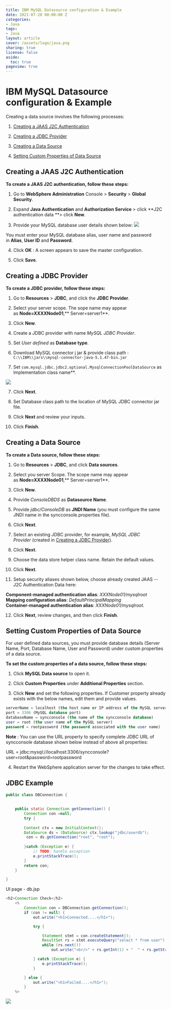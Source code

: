 ```yaml
---
title: IBM MySQL Datasource configuration & Example
date: 2021-07-20 00:00:00 Z
categories:
- Java
tags:
- Java
layout: article
cover: /assets/logo/java.png
sharing: true
license: false
aside:
  toc: true
pageview: true
---
```


# IBM MySQL Datasource configuration & Example

Creating a data source involves the following processes:

1.  [Creating a JAAS J2C
    Authentication](https://docs.kony.com/6_5/konylibrary/sync/kmf_sync_installation_windowsmanual_websphere/Content/Creating_Datasource_for_SyncConsole_Schema__MySQL_.htm#Creating__JAAS_J2C_Authentication)
 
2.  [Creating a JDBC
    Provider](https://docs.kony.com/6_5/konylibrary/sync/kmf_sync_installation_windowsmanual_websphere/Content/Creating_Datasource_for_SyncConsole_Schema__MySQL_.htm#Creating___JDBC_Provider)

 
3.  [Creating a Data
    Source](https://docs.kony.com/6_5/konylibrary/sync/kmf_sync_installation_windowsmanual_websphere/Content/Creating_Datasource_for_SyncConsole_Schema__MySQL_.htm#Creating_Data_source)
 
4.  [Setting Custom Properties of Data
    Source](https://docs.kony.com/6_5/konylibrary/sync/kmf_sync_installation_windowsmanual_websphere/Content/Creating_Datasource_for_SyncConsole_Schema__MySQL_.htm#Setting_Custom_Properties_of_Data_Source)

## Creating a JAAS J2C Authentication

**To create a JAAS J2C authentication, follow these steps:**

1.  Go to **WebSphere Administration** Console > **Security** > **Global
    Security**.

 
2.  Expand **Java Authentication** and **Authorization Service** >
    click **J2C authentication data **\> click **New**.




3.  Provide your MySQL database user details shown below:
 ![](media/ibmimage1.png)

You must enter your MySQL database alias, user name and password
in **Alias**, **User ID** and **Password**.

4.  Click **OK** : A screen appears to save the master configuration.

5.  Click **Save**.

## Creating a JDBC Provider

**To create a JDBC provider, follow these steps:**

1.  Go to **Resources** > **JDBC**, and click the **JDBC Provider**.


2.  Select your server scope. The sope name may appear
    as **Node=XXXXNode01**,** Server=server1**.

3.  Click **New**.

4.  Create a JDBC provider with name *MySQL JDBC Provider*.

5.  Set *User defined* as **Database type**.

6.  Download MySQL connector j jar & provide class path :
    `C:\\IBM\\jars\\mysql-connector-java-5.1.47-bin.jar`




6.  Set `com.mysql.jdbc.jdbc2.optional.MysqlConnectionPoolDataSource` as Implementation
    class name**.

![](media/ibmimage2.png) 

7.  Click **Next**.




8.  Set Database class path to the location of MySQL JDBC connector jar
    file.




9.  Click **Next** and review your inputs.




10. Click **Finish**.




## Creating a Data Source

**To create a Data source, follow these steps:**

1.  Go to **Resources** > **JDBC**, and click **Data sources**.




2.  Select you server Scope. The scope name may appear
    as **Node=XXXXNode01**,** Server=server1**.




3.  Click **New**.




4.  Provide *ConsoleDBDS* as **Datasource Name**.




5.  Provide *jdbc/ConsoleDB* as **JNDI Name** (you must configure the
    same JNDI name in the syncconsole.properties file).




6.  Click **Next**.




7.  Select an existing JDBC provider, for example, *MySQL JDBC
    Provider* (created in [Creating a JDBC
    Provider](https://docs.kony.com/6_5/konylibrary/sync/kmf_sync_installation_windowsmanual_websphere/Content/Creating_Datasource_for_SyncConsole_Schema__MySQL_.htm#Creating___JDBC_Provider)).




8.  Click **Next**.




9.  Choose the data store helper class name. Retain the default values.




10. Click **Next**.




11. Setup security aliases shown below, choose already created JAAS --
    J2C Authentication Data here:

**Component-managed authentication alias**: *XXXNode01/mysqlroot*\
**Mapping configuration alias**: *DefaultPrincipalMapping*\
**Container-managed authentication alias**: *XXXNode01/mysqlroot.*

12. Click **Next**, review changes, and then click **Finish**.

## Setting Custom Properties of Data Source

For user defined data sources, you must provide database details (Server
Name, Port, Database Name, User and Password) under custom properties of
a data source.

**To set the custom properties of a data source, follow these steps:**

1.  Click **MySQL Data source** to open it.




2.  Click **Custom Properties** under **Additional Properties** section.




3.  Click **New** and set the following properties. If Customer property
    already exists with the below names, edit them and provide values.
 ```sql
serverName = localhost (the host name or IP address of the MySQL server)
port = 3306 (MySQL database port)
databaseName = syncconsole (the name of the syncconsole database)
user = root (the user name of the MySQL server)
password = rootpassword (the password associated with the user name)
```
 **Note** : You can use the URL property to specify complete JDBC URL of
syncconsole database shown below instead of above all properties:

URL = jdbc:mysql://localhost:3306/syncconsole?user=root&password=rootpassword

4.  Restart the WebSphere application server for the changes to take
    effect.

## JDBC Example

```java
public class DBConnection {
	
	
	public static Connection getConnection() {
		Connection con =null;
		try {
		
		Context ctx = new InitialContext();
		DataSource ds = (DataSource) ctx.lookup("jdbc/userdb");
		 con = ds.getConnection("root", "root");
		 
		}catch (Exception e) {
			// TODO: handle exception
			e.printStackTrace();
		}
		return con;
	}

}
```

UI page - db.jsp
```java
<h2>Connection Check</h2>
	<%
		Connection con = DBConnection.getConnection();
		if (con != null) {
			out.write("<h1>Connected....</h1>");

			try {

				Statement stmt = con.createStatement();
				ResultSet rs = stmt.executeQuery("select * from user");
				while (rs.next())
					out.write("<br/>" + rs.getInt(1) + "  " + rs.getString(2) + "  " + rs.getString(3));

			} catch (Exception e) {
				e.printStackTrace();
			}

		} else {
			out.write("<h1>Failed....</h1>");
		}
	%>
```


![](media/ibmimage3.png)
